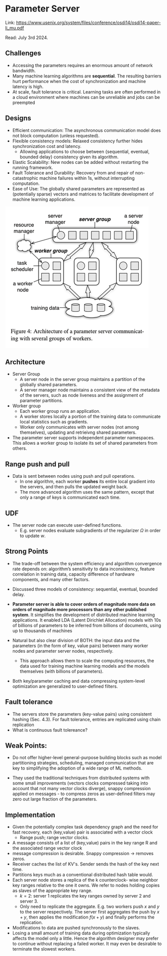 # Parameter Server

Link: https://www.usenix.org/system/files/conference/osdi14/osdi14-paper-li_mu.pdf

Read: July 3rd 2024. 

## Challenges

* Accessing the parameters requires an enormous amount of network bandwidth.
* Many machine learning algorithms are **sequential**. The resulting barriers hurt performance when the cost of synchronization and machine latency is high.
* At scale, fault tolerance is critical. Learning tasks are often performed in a cloud environment where machines can be unreliable and jobs can be preempted

## Designs

* Efficient communication: The asynchronous communication model does not block computation (unless requested).
* Flexible consistency models: Relaxed consistency further hides synchronization cost and latency.
  * Allowing applications to choose between {sequential, eventual, bounded delay} consistency given its algorithm. 
* Elastic Scalability: New nodes can be added without restarting the running framework.
* Fault Tolerance and Durability: Recovery from and repair of non-catastrophic machine failures within 1s, without interrupting computation. 
* Ease of Use: The globally shared parameters are represented as (potentially sparse) vectors and matrices to facilitate development of machine learning applications. 

![alt text](images/46-parameter_server/architecture.png)

## Architecture

* Server Group
  * A server node in the server group maintains a partition of the globally shared parameters.
  * A server manager node maintains a consistent view of the metadata of the servers, such as node liveness and the assignment of parameter partitions.
* Worker group
  * Each worker group runs an application. 
  * A worker stores locally a portion of the training data to communicate local statistics such as gradients. 
  * Worker only communicates with server nodes (not among themselves), updating and retrieivng shared parameters. 
* The parameter server supports independent parameter namespaces. This allows a worker group to isolate its set of shared parameters from others.

## Range push and pull

* Data is sent between nodes using push and pull operations. 
  * In one algorithm, each worker **pushes** its entire local gradient into the servers, and then pulls the updated weight back. 
  * The more advanced algorithm uses the same pattern, except that only a range of keys is communicated each time.

## UDF

* The server node can execute user-defined functions. 
  * E.g. server nodes evaluate subgradients of the regularizer $Ω$ in order to update $w$.

## Strong Points

- The trade-off between the system efficiency and algorithm convergence rate depends on: algorithm’s sensitivity to data inconsistency, feature correlation in training data, capacity difference of hardware components, and many other factors. 
  
- Discussed three models of consistency: sequential, eventual, bounded delay. 

- **Parameter server is able to cover orders of magnitude more data on orders of magnitude more processors than any other published system**. It simplifies the development of distributed machine learning applications. It enabled LDA (Latent Dirichlet Allocation) models with 10s of billions of parameters to be inferred from billions of documents, using up to thousands of machines

- Natural but also clear division of BOTH: the input data and the parameters (in the form of key, value pairs) between many worker nodes and parameter server nodes, respectively. 
  - This approach allows them to scale the computing resources, the data used for training machine learning models and the models themselves (with billions of parameters).

- Both key/parameter caching and data compressing system-level optimization are generalized to user-defined filters.

## Fault tolerance

* The servers store the parameters (key-value pairs) using consistent hashing (Sec. 4.3). For fault tolerance, entries are replicated using chain replication
* What is continuous fault tolereance? 

## Weak Points:

- Do not offer higher-level general-purpose building blocks such as model partitioning strategies, scheduling, managed communication that are key to simplifying the adoption of a wide range of ML methods. 

- They used the traditional techniques from distributed systems with some small improvements (vectors clocks compressed taking into account that not many vector clocks diverge), snappy compression applied on messages - to compress zeros as user-defined filters may zero out large fraction of the parameters.

## Implementation

* Given the potentially complex task dependency graph and the need for fast recovery, each (key,value) pair is associated with a vector clock
  * Range push; range vector clocks. 
* A message consists of a list of (key,value) pairs in the key range R and the associated range vector clock
* message compression is desirable. Snappy compression -> removes zeros.
* Receiver caches the list of KV's. Sender sends the hash of the key next time.
* Partitions keys much as a conventional distributed hash table would.
* Each server node stores a replica of the k counterclock- wise neighbor key ranges relative to the one it owns. We refer to nodes holding copies as slaves of the appropriate key range.
  * $k=2$: server 1 replicates the key ranges owned by server 2 and server 3.
  * Only need to replicate the aggregate. E.g. two workers push $x$ and $y$ to the server respectively. The server first aggregates the push by $x+y$, then applies the modification $f(x+y)$ and finally performs the replication.
* Modifications to data are pushed synchronously to the slaves. 
* Losing a small amount of training data during optimization typically affects the model only a little. Hence the algorithm designer may prefer to continue without replacing a failed worker. It may even be desirable to terminate the slowest workers.
